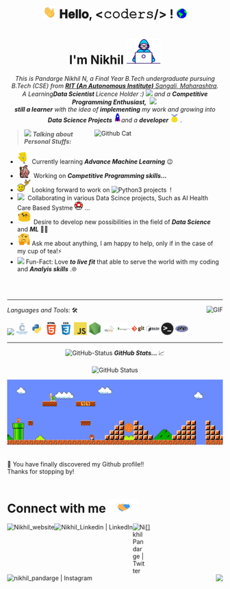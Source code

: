 
<h1 align="center"><img src="https://github.com/Nikhil-Pandarge/Nikhil-Pandarge/blob/main/Assets/Hi.gif" width="30px">   𝐇𝐞𝐥𝐥𝐨, <𝚌𝚘𝚍𝚎𝚛𝚜/> ! <img src="https://github.com/Nikhil-Pandarge/Nikhil-Pandarge/blob/main/Assets/Earth.gif" width="24px"> 
<br>
<h1 align="center">I'm Nikhil  <img src="https://github.com/Nikhil-Pandarge/Nikhil-Pandarge/blob/main/Assets/Developer.gif" width="80px">
</h1>

<p align="center">
  <em>
    This is Pandarge Nikhil N, a Final Year B.Tech undergraduate pursuing B.Tech (CSE) from <a href="https://www.ritindia.edu/"> <b>RIT (An Autonomous Institute)</b> Sangali, Maharashtra</a>. <br>
    A Learning<b>Data Scientist </b>Licence Holder :) <img src="https://media.giphy.com/media/7TcdtHOCxo3meUvPgj/giphy.gif" width="30px">   and a <b>Competitive Programming Enthusiast, </b>&nbsp;<img src="https://media.giphy.com/media/7j2hfyeVcDtf2/giphy.gif" width="36px">&nbsp <br><b>still a learner</b>
    with the idea of <b>implementing</b> my work and growing into <b>Data Science Projects </b> <img src="https://github.com/Nikhil-Pandarge/Nikhil-Pandarge/blob/main/Assets/Rocket.gif" width="18px">and a
    <b>developer</b> <img src="https://github.com/Nikhil-Pandarge/Nikhil-Pandarge/blob/main/Assets/Medal.gif" width="20px">&nbsp.
  </em>
</p>

<img align="right" width=300px alt="Github Cat" src="https://camo.githubusercontent.com/3b7c592ede97b6138ffd4b1cc1541c2f3b11fd39/687474703a2f2f33312e6d656469612e74756d626c722e636f6d2f31376665613932306666333665663466356238373764353231366137616164392f74756d626c725f6d6f39786a65387a5a34317163626975666f315f313238302e676966" />

> <img src="https://media.giphy.com/media/ObNTw8Uzwy6KQ/giphy.gif" width="30px">&nbsp;**_Talking about Personal Stuffs:_**

- <img src="https://github.com/Nikhil-Pandarge/Nikhil-Pandarge/blob/main/Assets/wave.gif" width="30px">&nbsp;Currently learning **_Advance Machine Learning_** 😉
- <img src="https://github.com/Nikhil-Pandarge/Nikhil-Pandarge/blob/main/Assets/gandalf_parrot.gif" width="30px">&nbsp; Working on **_Competitive Programming skills..._**
- <img src="https://github.com/Nikhil-Pandarge/Nikhil-Pandarge/blob/main/Assets/headbang.gif" width="30px">&nbsp;Looking forward to work on <img alt="Python3" width="22px" src="https://cdn.jsdelivr.net/npm/simple-icons@v3/icons/python.svg" /> projects &nbsp;!
- <img src="https://media.giphy.com/media/mG7xN3NU7WeUUGiKjM/giphy.gif" width="30px">&nbsp; Collaborating in various Data Scince projects, Such as AI Health Care Based Systme <img alt="GIF" src="https://github.com/Nikhil-Pandarge/Nikhil-Pandarge/blob/main/Assets/powerup.gif" width="20vw" /> ...
- <img src="https://github.com/Nikhil-Pandarge/Nikhil-Pandarge/blob/main/Assets/happy.gif" width="30px">&nbsp; Desire to develop new possibilities in the field of **_Data Science_** and **_ML_** 👨‍💻
- <img src="https://github.com/Nikhil-Pandarge/Nikhil-Pandarge/blob/main/Assets/hmm.gif" width="30px">&nbsp;Ask me about anything, I am happy to help, only if in the case of my cup of tea!⚡️
- <img src="https://media.giphy.com/media/1Bek3O06EXr6YaBcLy/giphy.gif" width="30px">&nbsp;Fun-Fact: Love **_to live fit_** that able to serve the world with my coding and **_Analyis skills_** .🌐

<br><br>

<hr>

_Languages and Tools:_ 🛠  <img align="right" alt="GIF" height="60px" src="https://media.giphy.com/media/du3J3cXyzhj75IOgvA/giphy.gif" />

<code><img height="30" src="https://raw.githubusercontent.com/github/explore/80688e429a7d4ef2fca1e82350fe8e3517d3494d/topics/cloud/cloud.png"></code>
<code><img height="30" src="https://raw.githubusercontent.com/github/explore/80688e429a7d4ef2fca1e82350fe8e3517d3494d/topics/c/c.png"></code>
<code><img height="30" src="https://raw.githubusercontent.com/github/explore/80688e429a7d4ef2fca1e82350fe8e3517d3494d/topics/python/python.png"></code>
<code><img height="30" src="https://raw.githubusercontent.com/github/explore/80688e429a7d4ef2fca1e82350fe8e3517d3494d/topics/html/html.png"></code>
<code><img height="30" src="https://raw.githubusercontent.com/github/explore/5c058a388828bb5fde0bcafd4bc867b5bb3f26f3/topics/css/css.png"></code>
<code><img height="30" src="https://raw.githubusercontent.com/github/explore/80688e429a7d4ef2fca1e82350fe8e3517d3494d/topics/javascript/javascript.png"></code>
<code><img height="30" src="https://raw.githubusercontent.com/github/explore/80688e429a7d4ef2fca1e82350fe8e3517d3494d/topics/nodejs/nodejs.png"></code>
<code><img height="30" src="https://raw.githubusercontent.com/github/explore/80688e429a7d4ef2fca1e82350fe8e3517d3494d/topics/mysql/mysql.png"></code>
<code><img height="30" src="https://raw.githubusercontent.com/github/explore/80688e429a7d4ef2fca1e82350fe8e3517d3494d/topics/mongodb/mongodb.png"></code>
<code><img height="30" src="https://raw.githubusercontent.com/github/explore/80688e429a7d4ef2fca1e82350fe8e3517d3494d/topics/git/git.png"></code>
<code><img height="30" src="https://raw.githubusercontent.com/github/explore/80688e429a7d4ef2fca1e82350fe8e3517d3494d/topics/bash/bash.png"></code>
<code><img height="30" src="https://raw.githubusercontent.com/github/explore/80688e429a7d4ef2fca1e82350fe8e3517d3494d/topics/terminal/terminal.png"></code>
<code><img height="30" src="https://raw.githubusercontent.com/github/explore/80688e429a7d4ef2fca1e82350fe8e3517d3494d/topics/php/php.png"></code>

<hr>

<p align="center">
<img src="https://media.giphy.com/media/VgCDAzcKvsR6OM0uWg/giphy.gif" width="30px" alt="GitHub-Status"/>&nbsp;<i><b>GitHub Stats... </b></i>📈<br><br>
<img src="https://github-readme-stats.vercel.app/api?username=Nikhil-Pandarge&count_private=true&show_icons=true&theme=radical" alt="GitHub Status"/>
<!------<img src = "https://github-readme-stats.vercel.app/api/top-langs/?username=Nikhil-Pandarge&show_icons=true&layout=compact&theme=radical" alt="Most Used Languages">---->

</p>
<!--
<hr>
<details align="center">

<br />
<br />
</details>
-->

<img src="https://github.com/Nikhil-Pandarge/Nikhil-Pandarge/blob/main/Assets/Mario_Gameplay.gif" alt="Mario Game" width="980">
<br>
<br>
<br>
🔭 You have finally discovered my Github profile!!
<br>Thanks for stopping by!
<br>
<br>

# Connect with me <img src="https://github.com/Nikhil-Pandarge/Nikhil-Pandarge/blob/main/Assets/Handshake.gif" height="32px">

[<img align="left" alt="Nikhil_website" height="30px" src="https://www.flaticon.com/svg/static/icons/svg/2996/2996826.svg" />](/)

<a href="https://www.linkedin.com/in/nikhil-nagesh-pandarge-172552152/">
	<img align="left" alt="Nikhil_Linkedin | LinkedIn" height="30px" src="https://www.flaticon.com/svg/static/icons/svg/725/725337.svg"/>
</h1></a>
<a href="https://twitter.com/Nikhil_pandarge">
  <img align="left" alt="Nikhil Pandarge | Twitter" width="30px" src="https://cdn.jsdelivr.net/npm/simple-icons@v3/icons/twitter.svg" />
</a>

<a href="https://www.instagram.com/nikhil_pandarge/">
[<img align="left" alt="nikhil_pandarge | Instagram" height="30px" src="https://image.flaticon.com/icons/svg/725/725278.svg" />]</a>

<!----------<a href="https://t.me/harshita248">
  <img align="left" alt="Harshita's Telegram" width="30px" src="https://cdn.jsdelivr.net/npm/simple-icons@v3/icons/telegram.svg" />
</a>
--------------->
<img align="right" src="http://estruyf-github.azurewebsites.net/api/VisitorHit?user=Harshita248&repo=Harshita248&countColorcountColor&countColor=%237B1E7B"/>
